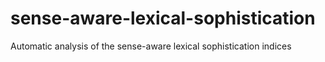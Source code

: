 # sense-aware-lexical-sophistication
Automatic analysis of the sense-aware lexical sophistication indices
